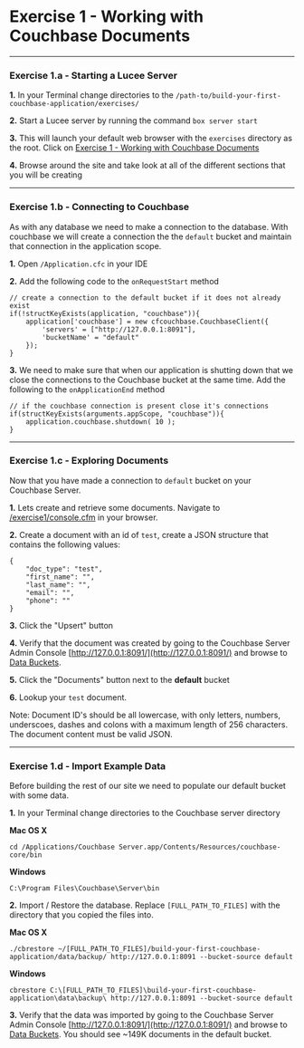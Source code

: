 # Exercise 1 - Working with Couchbase Documents

---

### Exercise 1.a - Starting a Lucee Server

**1\.** In your Terminal change directories to the `/path-to/build-your-first-couchbase-application/exercises/`

**2\.** Start a Lucee server by running the command `box server start`

**3\.** This will launch your default web browser with the `exercises` directory as the root.  Click on [Exercise 1 - Working with Couchbase Documents](#)

**4\.** Browse around the site and take look at all of the different sections that you will be creating

---

### Exercise 1.b - Connecting to Couchbase

As with any database we need to make a connection to the database.  With couchbase we will create a connection the the `default` bucket and maintain that connection in the application scope. 

**1\.** Open `/Application.cfc` in your IDE

**2\.** Add the following code to the `onRequestStart` method

```
// create a connection to the default bucket if it does not already exist
if(!structKeyExists(application, "couchbase")){
	application['couchbase'] = new cfcouchbase.CouchbaseClient({
		'servers' = ["http://127.0.0.1:8091"],
		'bucketName' = "default"
	});
}
```
	
**3\.** We need to make sure that when our application is shutting down that we close the connections to the Couchbase bucket at the same time.  Add the following to the `onApplicationEnd` method 

```
// if the couchbase connection is present close it's connections
if(structKeyExists(arguments.appScope, "couchbase")){
	application.couchbase.shutdown( 10 );
}
```
	
--- 

### Exercise 1.c - Exploring Documents

Now that you have made a connection to `default` bucket on your Couchbase Server.  

**1\.** Lets create and retrieve some documents.  Navigate to [/exercise1/console.cfm](/exercise1/console.cfm) in your browser.  

**2\.** Create a document with an id of `test`, create a JSON structure that contains the following values: 

```
{
	"doc_type": "test",
	"first_name": "",
	"last_name": "",
	"email": "",
	"phone": ""
}
```

**3\.** Click the "Upsert" button

**4\.** Verify that the document was created by going to the Couchbase Server Admin Console [http://127.0.0.1:8091/](http://127.0.0.1:8091/) and browse to [Data Buckets](http://127.0.0.1:8091/index.html#sec=buckets).

**5\.** Click the "Documents" button next to the **default** bucket

**6\.** Lookup your `test` document.

Note: Document ID's should be all lowercase, with only letters, numbers, underscoes, dashes and colons with a maximum length of 256 characters.  The document content must be valid JSON.

---

### Exercise 1.d - Import Example Data

Before building the rest of our site we need to populate our default bucket with some data.  

**1\.** In your Terminal change directories to the Couchbase server directory

**Mac OS X**

```
cd /Applications/Couchbase Server.app/Contents/Resources/couchbase-core/bin
```

**Windows**

```
C:\Program Files\Couchbase\Server\bin
```

**2\.** Import / Restore the database.  Replace `[FULL_PATH_TO_FILES]` with the directory that you copied the files into.

**Mac OS X**

```
./cbrestore ~/[FULL_PATH_TO_FILES]/build-your-first-couchbase-application/data/backup/ http://127.0.0.1:8091 --bucket-source default
```

**Windows**

```
cbrestore C:\[FULL_PATH_TO_FILES]\build-your-first-couchbase-application\data\backup\ http://127.0.0.1:8091 --bucket-source default
```

**3\.** Verify that the data was imported by going to the Couchbase Server Admin Console [http://127.0.0.1:8091/](http://127.0.0.1:8091/) and browse to [Data Buckets](http://127.0.0.1:8091/index.html#sec=buckets).  You should see ~149K documents in the default bucket.